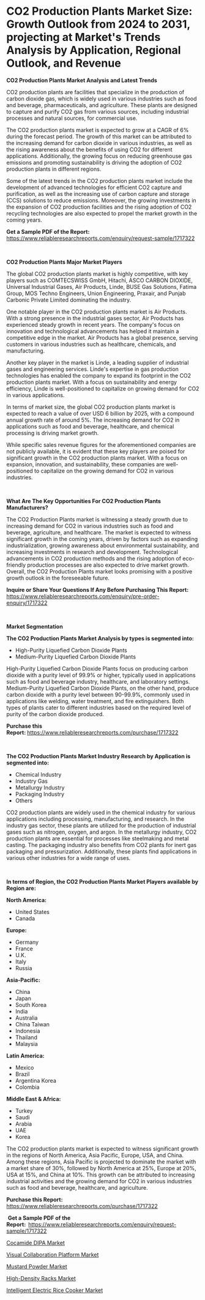 <p><h1>CO2 Production Plants Market Size: Growth Outlook from 2024 to 2031, projecting at Market's Trends Analysis by Application, Regional Outlook, and Revenue</h1></p><p><strong>CO2 Production Plants Market Analysis and Latest Trends</strong></p>
<p><p>CO2 production plants are facilities that specialize in the production of carbon dioxide gas, which is widely used in various industries such as food and beverage, pharmaceuticals, and agriculture. These plants are designed to capture and purify CO2 gas from various sources, including industrial processes and natural sources, for commercial use.</p><p>The CO2 production plants market is expected to grow at a CAGR of 6% during the forecast period. The growth of this market can be attributed to the increasing demand for carbon dioxide in various industries, as well as the rising awareness about the benefits of using CO2 for different applications. Additionally, the growing focus on reducing greenhouse gas emissions and promoting sustainability is driving the adoption of CO2 production plants in different regions.</p><p>Some of the latest trends in the CO2 production plants market include the development of advanced technologies for efficient CO2 capture and purification, as well as the increasing use of carbon capture and storage (CCS) solutions to reduce emissions. Moreover, the growing investments in the expansion of CO2 production facilities and the rising adoption of CO2 recycling technologies are also expected to propel the market growth in the coming years.</p></p>
<p><strong>Get a Sample PDF of the Report:&nbsp;</strong> <a href="https://www.reliableresearchreports.com/enquiry/request-sample/1717322">https://www.reliableresearchreports.com/enquiry/request-sample/1717322</a></p>
<p>&nbsp;</p>
<p><strong>CO2 Production Plants Major Market Players</strong></p>
<p><p>The global CO2 production plants market is highly competitive, with key players such as COMTECSWISS GmbH, Hitachi, ASCO CARBON DIOXIDE, Universal Industrial Gases, Air Products, Linde, BUSE Gas Solutions, Fatima Group, MOS Techno Engineers, Union Engineering, Praxair, and Punjab Carbonic Private Limited dominating the industry.</p><p>One notable player in the CO2 production plants market is Air Products. With a strong presence in the industrial gases sector, Air Products has experienced steady growth in recent years. The company's focus on innovation and technological advancements has helped it maintain a competitive edge in the market. Air Products has a global presence, serving customers in various industries such as healthcare, chemicals, and manufacturing.</p><p>Another key player in the market is Linde, a leading supplier of industrial gases and engineering services. Linde's expertise in gas production technologies has enabled the company to expand its footprint in the CO2 production plants market. With a focus on sustainability and energy efficiency, Linde is well-positioned to capitalize on growing demand for CO2 in various applications.</p><p>In terms of market size, the global CO2 production plants market is expected to reach a value of over USD 6 billion by 2025, with a compound annual growth rate of around 5%. The increasing demand for CO2 in applications such as food and beverage, healthcare, and chemical processing is driving market growth.</p><p>While specific sales revenue figures for the aforementioned companies are not publicly available, it is evident that these key players are poised for significant growth in the CO2 production plants market. With a focus on expansion, innovation, and sustainability, these companies are well-positioned to capitalize on the growing demand for CO2 in various industries.</p></p>
<p>&nbsp;</p>
<p><strong>What Are The Key Opportunities For CO2 Production Plants Manufacturers?</strong></p>
<p><p>The CO2 Production Plants market is witnessing a steady growth due to increasing demand for CO2 in various industries such as food and beverage, agriculture, and healthcare. The market is expected to witness significant growth in the coming years, driven by factors such as expanding industrialization, growing awareness about environmental sustainability, and increasing investments in research and development. Technological advancements in CO2 production methods and the rising adoption of eco-friendly production processes are also expected to drive market growth. Overall, the CO2 Production Plants market looks promising with a positive growth outlook in the foreseeable future.</p></p>
<p><strong>Inquire or Share Your Questions If Any Before Purchasing This Report:</strong> <a href="https://www.reliableresearchreports.com/enquiry/pre-order-enquiry/1717322">https://www.reliableresearchreports.com/enquiry/pre-order-enquiry/1717322</a></p>
<p>&nbsp;</p>
<p><strong>Market Segmentation</strong></p>
<p><strong>The CO2 Production Plants Market Analysis by types is segmented into:</strong></p>
<p><ul><li>High-Purity Liquefied Carbon Dioxide Plants</li><li>Medium-Purity Liquefied Carbon Dioxide Plants</li></ul></p>
<p><p>High-Purity Liquefied Carbon Dioxide Plants focus on producing carbon dioxide with a purity level of 99.9% or higher, typically used in applications such as food and beverage industry, healthcare, and laboratory settings. Medium-Purity Liquefied Carbon Dioxide Plants, on the other hand, produce carbon dioxide with a purity level between 90-99.9%, commonly used in applications like welding, water treatment, and fire extinguishers. Both types of plants cater to different industries based on the required level of purity of the carbon dioxide produced.</p></p>
<p><strong>Purchase this Report:&nbsp;</strong><a href="https://www.reliableresearchreports.com/purchase/1717322">https://www.reliableresearchreports.com/purchase/1717322</a></p>
<p>&nbsp;</p>
<p><strong>The CO2 Production Plants Market Industry Research by Application is segmented into:</strong></p>
<p><ul><li>Chemical Industry</li><li>Industry Gas</li><li>Metallurgy Industry</li><li>Packaging Industry</li><li>Others</li></ul></p>
<p><p>CO2 production plants are widely used in the chemical industry for various applications including processing, manufacturing, and research. In the industry gas sector, these plants are utilized for the production of industrial gases such as nitrogen, oxygen, and argon. In the metallurgy industry, CO2 production plants are essential for processes like steelmaking and metal casting. The packaging industry also benefits from CO2 plants for inert gas packaging and pressurization. Additionally, these plants find applications in various other industries for a wide range of uses.</p></p>
<p>&nbsp;</p>
<p><strong>In terms of Region, the CO2 Production Plants Market Players available by Region are:</strong></p>
<p>
    <p> <strong> North America: </strong>
        <ul>
            <li>United States</li>
            <li>Canada</li>
        </ul>
        </p> 
    <p> <strong> Europe: </strong>
        <ul>
            <li>Germany</li>
            <li>France</li>
            <li>U.K.</li>
            <li>Italy</li>
            <li>Russia</li>
        </ul>
        </p> 
    <p> <strong> Asia-Pacific: </strong>
        <ul>
            <li>China</li>
            <li>Japan</li>
            <li>South Korea</li>
            <li>India</li>
            <li>Australia</li>
            <li>China Taiwan</li>
            <li>Indonesia</li>
            <li>Thailand</li>
            <li>Malaysia</li>
        </ul>
        </p> 
    <p> <strong> Latin America: </strong>
        <ul>
            <li>Mexico</li>
            <li>Brazil</li>
            <li>Argentina Korea</li>
            <li>Colombia</li>
        </ul>
        </p> 
    <p> <strong> Middle East & Africa: </strong>
        <ul>
            <li>Turkey</li>
            <li>Saudi</li>
            <li>Arabia</li>
            <li>UAE</li>
            <li>Korea</li>
        </ul>
    </p>
    </p>
<p><p>The CO2 production plants market is expected to witness significant growth in the regions of North America, Asia Pacific, Europe, USA, and China. Among these regions, Asia Pacific is projected to dominate the market with a market share of 30%, followed by North America at 25%, Europe at 20%, USA at 15%, and China at 10%. This growth can be attributed to increasing industrial activities and the growing demand for CO2 in various industries such as food and beverage, healthcare, and agriculture.</p></p>
<p><strong>Purchase this Report: </strong><a href="https://www.reliableresearchreports.com/purchase/1717322">https://www.reliableresearchreports.com/purchase/1717322</a></p>
<p>&nbsp;<strong>Get a Sample PDF of the Report:&nbsp;&nbsp;</strong><a href="https://www.reliableresearchreports.com/enquiry/request-sample/1717322">https://www.reliableresearchreports.com/enquiry/request-sample/1717322</a></p>
<p><strong></strong></p>
<p><p><a href="https://github.com/PeterParrish5/Market-Research-Report-List-3/blob/main/cocamide-dipa-market.md">Cocamide DIPA Market</a></p><p><a href="https://github.com/laholand/Market-Research-Report-List-2/blob/main/visual-collaboration-platform-market.md">Visual Collaboration Platform Market</a></p><p><a href="https://github.com/jhcraigie/Market-Research-Report-List-2/blob/main/mustard-powder-market.md">Mustard Powder Market</a></p><p><a href="https://github.com/Whitneyboyettebo9kiw7yr13/Market-Research-Report-List-1/blob/main/high-density-racks-market.md">High-Density Racks Market</a></p><p><a href="https://github.com/sonuprakash1/Market-Research-Report-List-1/blob/main/intelligent-electric-rice-cooker-market.md">Intelligent Electric Rice Cooker Market</a></p></p>